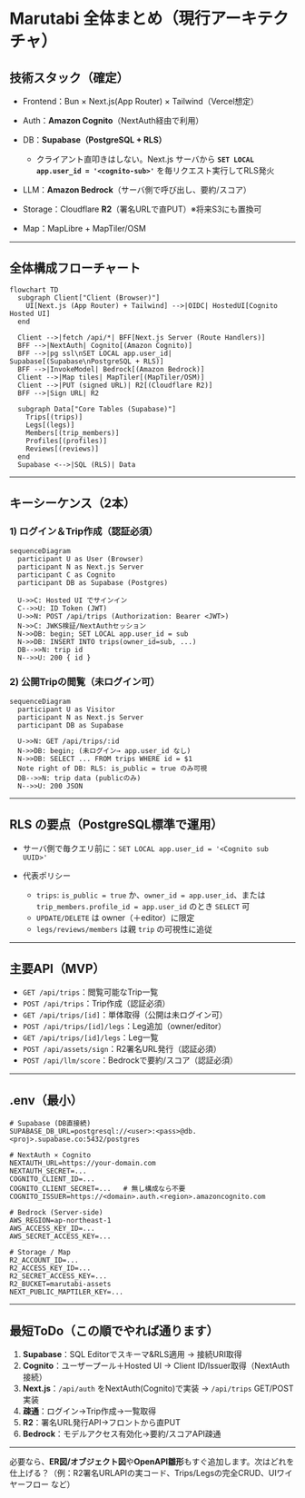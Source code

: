 # Marutabi 全体まとめ（現行アーキテクチャ）

## 技術スタック（確定）

* Frontend：Bun × Next.js(App Router) × Tailwind（Vercel想定）
* Auth：**Amazon Cognito**（NextAuth経由で利用）
* DB：**Supabase（PostgreSQL + RLS）**

  * クライアント直叩きはしない。Next.js サーバから **`SET LOCAL app.user_id = '<cognito-sub>'`** を毎リクエスト実行してRLS発火
* LLM：**Amazon Bedrock**（サーバ側で呼び出し、要約/スコア）
* Storage：Cloudflare **R2**（署名URLで直PUT）※将来S3にも置換可
* Map：MapLibre + MapTiler/OSM

---

## 全体構成フローチャート

```mermaid
flowchart TD
  subgraph Client["Client (Browser)"]
    UI[Next.js (App Router) + Tailwind] -->|OIDC| HostedUI[Cognito Hosted UI]
  end

  Client -->|fetch /api/*| BFF[Next.js Server (Route Handlers)]
  BFF -->|NextAuth| Cognito[(Amazon Cognito)]
  BFF -->|pg ssl\nSET LOCAL app.user_id| Supabase[(Supabase\nPostgreSQL + RLS)]
  BFF -->|InvokeModel| Bedrock[(Amazon Bedrock)]
  Client -->|Map tiles| MapTiler[(MapTiler/OSM)]
  Client -->|PUT (signed URL)| R2[(Cloudflare R2)]
  BFF -->|Sign URL| R2

  subgraph Data["Core Tables (Supabase)"]
    Trips[(trips)]
    Legs[(legs)]
    Members[(trip_members)]
    Profiles[(profiles)]
    Reviews[(reviews)]
  end
  Supabase <-->|SQL (RLS)| Data
```

---

## キーシーケンス（2本）

### 1) ログイン＆Trip作成（認証必須）

```mermaid
sequenceDiagram
  participant U as User (Browser)
  participant N as Next.js Server
  participant C as Cognito
  participant DB as Supabase (Postgres)

  U->>C: Hosted UI でサインイン
  C-->>U: ID Token (JWT)
  U->>N: POST /api/trips (Authorization: Bearer <JWT>)
  N->>C: JWKS検証/NextAuthセッション
  N->>DB: begin; SET LOCAL app.user_id = sub
  N->>DB: INSERT INTO trips(owner_id=sub, ...)
  DB-->>N: trip id
  N-->>U: 200 { id }
```

### 2) 公開Tripの閲覧（未ログイン可）

```mermaid
sequenceDiagram
  participant U as Visitor
  participant N as Next.js Server
  participant DB as Supabase

  U->>N: GET /api/trips/:id
  N->>DB: begin; (未ログイン→ app.user_id なし)
  N->>DB: SELECT ... FROM trips WHERE id = $1
  Note right of DB: RLS: is_public = true のみ可視
  DB-->>N: trip data (publicのみ)
  N-->>U: 200 JSON
```

---

## RLS の要点（PostgreSQL標準で運用）

* サーバ側で毎クエリ前に：`SET LOCAL app.user_id = '<Cognito sub UUID>'`
* 代表ポリシー

  * `trips`: `is_public = true` か、`owner_id = app.user_id`、または `trip_members.profile_id = app.user_id` のとき `SELECT` 可
  * `UPDATE/DELETE` は owner（＋editor）に限定
  * `legs/reviews/members` は親 `trip` の可視性に追従

---

## 主要API（MVP）

* `GET /api/trips`：閲覧可能なTrip一覧
* `POST /api/trips`：Trip作成（認証必須）
* `GET /api/trips/[id]`：単体取得（公開は未ログイン可）
* `POST /api/trips/[id]/legs`：Leg追加（owner/editor）
* `GET /api/trips/[id]/legs`：Leg一覧
* `POST /api/assets/sign`：R2署名URL発行（認証必須）
* `POST /api/llm/score`：Bedrockで要約/スコア（認証必須）

---

## .env（最小）

```
# Supabase (DB直接続)
SUPABASE_DB_URL=postgresql://<user>:<pass>@db.<proj>.supabase.co:5432/postgres

# NextAuth × Cognito
NEXTAUTH_URL=https://your-domain.com
NEXTAUTH_SECRET=...
COGNITO_CLIENT_ID=...
COGNITO_CLIENT_SECRET=...   # 無し構成なら不要
COGNITO_ISSUER=https://<domain>.auth.<region>.amazoncognito.com

# Bedrock (Server-side)
AWS_REGION=ap-northeast-1
AWS_ACCESS_KEY_ID=...
AWS_SECRET_ACCESS_KEY=...

# Storage / Map
R2_ACCOUNT_ID=...
R2_ACCESS_KEY_ID=...
R2_SECRET_ACCESS_KEY=...
R2_BUCKET=marutabi-assets
NEXT_PUBLIC_MAPTILER_KEY=...
```

---

## 最短ToDo（この順でやれば通ります）

1. **Supabase**：SQL Editorでスキーマ\&RLS適用 → 接続URI取得
2. **Cognito**：ユーザープール＋Hosted UI → Client ID/Issuer取得（NextAuth接続）
3. **Next.js**：`/api/auth` をNextAuth(Cognito)で実装 → `/api/trips` GET/POST実装
4. **疎通**：ログイン→Trip作成→一覧取得
5. **R2**：署名URL発行API→フロントから直PUT
6. **Bedrock**：モデルアクセス有効化→要約/スコアAPI疎通

---

必要なら、**ER図/オブジェクト図**や**OpenAPI雛形**もすぐ追加します。次はどれを仕上げる？（例：R2署名URLAPIの実コード、Trips/Legsの完全CRUD、UIワイヤーフロー など）
